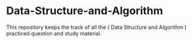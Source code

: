# Data-Structure-and-Algorithm
This repository keeps the track of all the ( Data Structure and Algorithm ) practiced question and study material.
